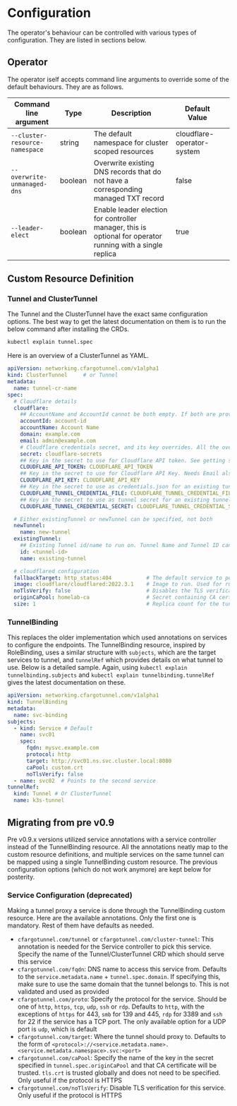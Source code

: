 # Configuration

The operator's behaviour can be controlled with various types of configuration. They are listed in sections below.

## Operator

The operator iself accepts command line arguments to override some of the default behaviours. They are as follows.

| **Command line argument**      | **Type** | **Description**                                                                                            | **Default Value**          |   |
|--------------------------------|----------|------------------------------------------------------------------------------------------------------------|----------------------------|---|
| `--cluster-resource-namespace` | string   | The default namespace for cluster scoped resources                                                         | cloudflare-operator-system |   |
| `--overwrite-unmanaged-dns`    | boolean  | Overwrite existing DNS records that do not have a corresponding managed TXT record                         | false                      |   |
| `--leader-elect`               | boolean  | Enable leader election for controller manager, this is optional for operator running with a single replica | true                       |   |

## Custom Resource Definition

### Tunnel and ClusterTunnel 

The Tunnel and the ClusterTunnel have the exact same configuration options. The best way to get the latest documentation on them is to run the below command after installing the CRDs.

```bash
kubectl explain tunnel.spec
```

Here is an overview of a ClusterTunnel as YAML.

```yaml
apiVersion: networking.cfargotunnel.com/v1alpha1
kind: ClusterTunnel     # or Tunnel
metadata:
  name: tunnel-cr-name
spec:
  # Cloudflare details
  cloudflare:
    ## AccountName and AccountId cannot be both empty. If both are provided, Account ID is used if valid, else falls back to Account Name
    accountId: account-id
    accountName: Account Name
    domain: example.com                                                         # Domain where the tunnel runs
    email: admin@example.com                                                    # Email ID used to login to Cloudflare
    # Cloudflare credentials secret, and its key overrides. All the overrides are optional and default to the shown values.
    secret: cloudflare-secrets
    ## Key in the secret to use for Cloudflare API token. See getting started for information on scopes
    CLOUDFLARE_API_TOKEN: CLOUDFLARE_API_TOKEN
    ## Key in the secret to use for Cloudflare API Key. Needs Email also to be provided. For delete operations on new tunnels only, or as an alternate to API Token
    CLOUDFLARE_API_KEY: CLOUDFLARE_API_KEY
    ## Key in the secret to use as credentials.json for an existing tunnel
    CLOUDFLARE_TUNNEL_CREDENTIAL_FILE: CLOUDFLARE_TUNNEL_CREDENTIAL_FILE
    ## Key in the secret to use as tunnel secret for an existing tunnel
    CLOUDFLARE_TUNNEL_CREDENTIAL_SECRET: CLOUDFLARE_TUNNEL_CREDENTIAL_SECRET

  # Either existingTunnel or newTunnel can be specified, not both
  newTunnel:
    name: new-tunnel
  existingTunnel:
    ## Existing Tunnel id/name to run on. Tunnel Name and Tunnel ID cannot be both empty. If both are provided, id is used if valid, else falls back to name
    id: <tunnel-id>
    name: existing-tunnel

  # cloudflared configuration
  fallbackTarget: http_status:404           # The default service to point cloudflared to. Defaults to http_status:404
  image: cloudflare/cloudflared:2022.3.1    # Image to run. Used for running an up-to-date image. Can be swapped out to an arm based image if needed
  noTlsVerify: false                        # Disables the TLS verification to backend services globally
  originCaPool: homelab-ca                  # Secret containing CA certificates to trust. Must contain tls.crt to be trusted globally and optionally other certificates (see the caPool service annotation for usage)
  size: 1                                   # Replica count for the tunnel deployment
```

### TunnelBinding

This replaces the older implementation which used annotations on services to configure the endpoints. The TunnelBinding resource, inspired by RoleBinding, uses a similar structure with `subjects`, which are the target services to tunnel, and `tunnelRef` which provides details on what tunnel to use. Below is a detailed sample. Again, using `kubectl explain tunnelbinding.subjects` and `kubectl explain tunnelbinding.tunnelRef` gives the latest documentation on these.

```yaml
apiVersion: networking.cfargotunnel.com/v1alpha1
kind: TunnelBinding
metadata:
  name: svc-binding
subjects:
  - kind: Service # Default
    name: svc01
    spec:
      fqdn: mysvc.example.com
      protocol: http
      target: http://svc01.ns.svc.cluster.local:8080
      caPool: custom.crt
      noTlsVerify: false
  - name: svc02  # Points to the second service
tunnelRef:
  kind: Tunnel # Or ClusterTunnel
  name: k3s-tunnel
```

## Migrating from pre v0.9

Pre v0.9.x versions utilized service annotations with a service controller instead of the TunnelBinding resource. All the annotations neatly map to the custom resource definitions, and multiple services on the same tunnel can be mapped using a single TunnelBinding custom resource. The previous configuration options (which do not work anymore) are kept below for posterity.

### Service Configuration (deprecated)

Making a tunnel proxy a service is done through the TunnelBinding custom resource. Here are the available annotations. Only the first one is mandatory. Rest of them have defaults as needed.

* `cfargotunnel.com/tunnel` or `cfargotunnel.com/cluster-tunnel`: This annotation is needed for the Service controller to pick this service. Specify the name of the Tunnel/ClusterTunnel CRD which should serve this service
* `cfargotunnel.com/fqdn`: DNS name to access this service from. Defaults to the `service.metadata.name` + `tunnel.spec.domain`. If specifying this, make sure to use the same domain that the tunnel belongs to. This is not validated and used as provided
* `cfargotunnel.com/proto`: Specify the protocol for the service. Should be one of `http`, `https`, `tcp`, `udp`, `ssh` or `rdp`. Defaults to `http`, with the exceptions of `https` for 443, `smb` for 139 and 445, `rdp` for 3389 and `ssh` for 22 if the service has a TCP port. The only available option for a UDP port is `udp`, which is default
* `cfargotunnel.com/target`: Where the tunnel should proxy to. Defaults to the form of `<protocol>://<service.metadata.name>.<service.metadata.namespace>.svc:<port>`
* `cfargotunnel.com/caPool`: Specify the name of the key in the secret specified in `tunnel.spec.originCaPool` and that CA certificate will be trusted. `tls.crt` is trusted globally and does not need to be specified. Only useful if the protocol is HTTPS
* `cfargotunnel.com/noTlsVerify`: Disable TLS verification for this service. Only useful if the protocol is HTTPS
